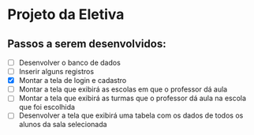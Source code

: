 # Projeto da Eletiva
## Passos a serem desenvolvidos:
- [ ] Desenvolver o banco de dados
- [ ] Inserir alguns registros
- [x] Montar a tela de login e cadastro
- [ ] Montar a tela que exibirá as escolas em que o professor dá aula
- [ ] Montar a tela que exibirá as turmas que o professor dá aula na escola que foi escolhida
- [ ] Desenvolver a tela que exibirá uma tabela com os dados de todos os alunos da sala selecionada
